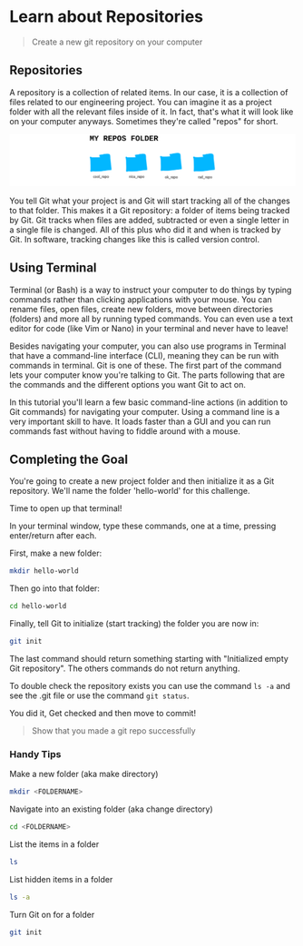 # Learn about Repositories

>Create a new git repository on your computer

## Repositories

A repository is a collection of related items. In our case, it is a collection of files related to our engineering project. You can imagine it as a project folder with all the relevant files inside of it. In fact, that's what it will look like on your computer anyways. Sometimes they're called "repos" for short.

![repos](images/repos.png)

You tell Git what your project is and Git will start tracking all of the changes to that folder. This makes it a Git repository: a folder of items being tracked by Git. Git tracks when files are added, subtracted or even a single letter in a single file is changed. All of this plus who did it and when is tracked by Git. In software, tracking changes like this is called version control.

## Using Terminal

Terminal (or Bash) is a way to instruct your computer to do things by typing commands rather than clicking applications with your mouse. You can rename files, open files, create new folders, move between directories (folders) and more all by running typed commands. You can even use a text editor for code (like Vim or Nano) in your terminal and never have to leave!

Besides navigating your computer, you can also use programs in Terminal that have a command-line interface (CLI), meaning they can be run with commands in terminal. Git is one of these. The first part of the command lets your computer know you're talking to Git. The parts following that are the commands and the different options you want Git to act on.

In this tutorial you'll learn a few basic command-line actions (in addition to Git commands) for navigating your computer. Using a command line is a very important skill to have. It loads faster than a GUI and you can run commands fast without having to fiddle around with a mouse.

## Completing the Goal

You're going to create a new project folder and then initialize it as a Git repository. We'll name the folder 'hello-world' for this challenge.

Time to open up that terminal!

In your terminal window, type these commands, one at a time, pressing enter/return after each.

First, make a new folder:

```bash
mkdir hello-world
```

Then go into that folder:

```bash
cd hello-world
```

Finally, tell Git to initialize (start tracking) the folder you are now in:

```bash
git init
```

The last command should return something starting with "Initialized empty Git repository". The others commands do not return anything.

To double check the repository exists you can use the command `ls -a` and see the .git file or use the command `git status`.

You did it, Get checked and then move to commit!

>Show that you made a git repo successfully

### Handy Tips

Make a new folder (aka make directory)

```bash
mkdir <FOLDERNAME>
```

Navigate into an existing folder (aka change directory)

```bash
cd <FOLDERNAME>
```

List the items in a folder

```bash
ls
```

List hidden items in a folder

```bash
ls -a
```

Turn Git on for a folder

```bash
git init
```
